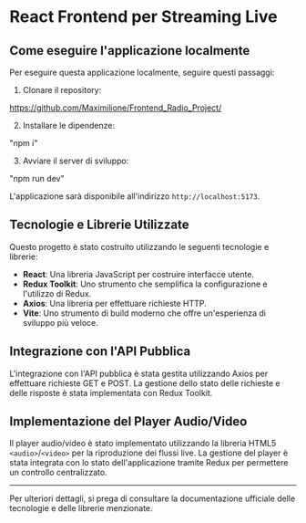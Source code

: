 # React Frontend per Streaming Live

## Come eseguire l'applicazione localmente

Per eseguire questa applicazione localmente, seguire questi passaggi:

1. Clonare il repository:

https://github.com/Maximilione/Frontend_Radio_Project/

2. Installare le dipendenze:

"npm i"

3. Avviare il server di sviluppo:

"npm run dev"


L'applicazione sarà disponibile all'indirizzo `http://localhost:5173`.

## Tecnologie e Librerie Utilizzate

Questo progetto è stato costruito utilizzando le seguenti tecnologie e librerie:

- **React**: Una libreria JavaScript per costruire interfacce utente.
- **Redux Toolkit**: Uno strumento che semplifica la configurazione e l'utilizzo di Redux.
- **Axios**: Una libreria per effettuare richieste HTTP.
- **Vite**: Uno strumento di build moderno che offre un'esperienza di sviluppo più veloce.

## Integrazione con l'API Pubblica

L'integrazione con l'API pubblica è stata gestita utilizzando Axios per effettuare richieste GET e POST. La gestione dello stato delle richieste e delle risposte è stata implementata con Redux Toolkit.

## Implementazione del Player Audio/Video

Il player audio/video è stato implementato utilizzando la libreria HTML5 `<audio>`/`<video>` per la riproduzione dei flussi live. La gestione del player è stata integrata con lo stato dell'applicazione tramite Redux per permettere un controllo centralizzato.


---

Per ulteriori dettagli, si prega di consultare la documentazione ufficiale delle tecnologie e delle librerie menzionate.
